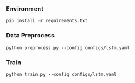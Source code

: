 ### Environment
```
pip install -r requirements.txt
```
### Data Preprocess
```
python preprocess.py --config configs/lstm.yaml
```
### Train
```
python train.py --config configs/lstm.yaml
```



